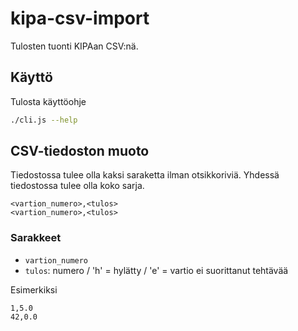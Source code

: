 # kipa-csv-import

Tulosten tuonti KIPAan CSV:nä.

## Käyttö

Tulosta käyttöohje

```sh
./cli.js --help
```

## CSV-tiedoston muoto

Tiedostossa tulee olla kaksi saraketta ilman otsikkoriviä. Yhdessä tiedostossa tulee olla koko sarja.

```csv
<vartion_numero>,<tulos>
<vartion_numero>,<tulos>
```

### Sarakkeet

* `vartion_numero`
* `tulos`: numero / 'h' = hylätty / 'e' = vartio ei suorittanut tehtävää

Esimerkiksi

```CSV
1,5.0
42,0.0
```
